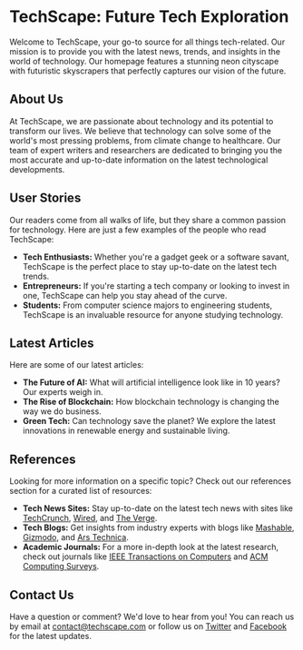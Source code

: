 <!--
Write me content for website with wallpaper which alt text is:

"A neon cityscape with futuristic skyscrapers for a tech blog homepage"

The name/title of the page should not be 1:1 copy of the alt text but rather a real content of the website which is using this wallpaper.

- Use markdown format 
- Start with the heading
- The content should look like a real website 
- Include real sections like references, contact, user stories, etc. use things relevant to the page purpose.
- Feel free to use structure like headings, bullets, numbering, blockquotes, paragraphs, horizontal lines, etc.
- You can use formatting like bold or _italic_
- You can include UTF-8 emojis
- Links should be only #hash anchors (and you can refer to the document itself)
- Do not include images
-->

<!--font:Montserrat-->

# TechScape: Future Tech Exploration

Welcome to TechScape, your go-to source for all things tech-related. Our mission is to provide you with the latest news, trends, and insights in the world of technology. Our homepage features a stunning neon cityscape with futuristic skyscrapers that perfectly captures our vision of the future.

## About Us

At TechScape, we are passionate about technology and its potential to transform our lives. We believe that technology can solve some of the world's most pressing problems, from climate change to healthcare. Our team of expert writers and researchers are dedicated to bringing you the most accurate and up-to-date information on the latest technological developments.

## User Stories

Our readers come from all walks of life, but they share a common passion for technology. Here are just a few examples of the people who read TechScape:

- **Tech Enthusiasts:** Whether you're a gadget geek or a software savant, TechScape is the perfect place to stay up-to-date on the latest tech trends.
- **Entrepreneurs:** If you're starting a tech company or looking to invest in one, TechScape can help you stay ahead of the curve.
- **Students:** From computer science majors to engineering students, TechScape is an invaluable resource for anyone studying technology.

## Latest Articles

Here are some of our latest articles:

- **The Future of AI:** What will artificial intelligence look like in 10 years? Our experts weigh in.
- **The Rise of Blockchain:** How blockchain technology is changing the way we do business.
- **Green Tech:** Can technology save the planet? We explore the latest innovations in renewable energy and sustainable living.

## References

Looking for more information on a specific topic? Check out our references section for a curated list of resources:

- **Tech News Sites:** Stay up-to-date on the latest tech news with sites like [TechCrunch](#), [Wired](#), and [The Verge](#).
- **Tech Blogs:** Get insights from industry experts with blogs like [Mashable](#), [Gizmodo](#), and [Ars Technica](#).
- **Academic Journals:** For a more in-depth look at the latest research, check out journals like [IEEE Transactions on Computers](#) and [ACM Computing Surveys](#).

## Contact Us

Have a question or comment? We'd love to hear from you! You can reach us by email at [contact@techscape.com](mailto:contact@techscape.com) or follow us on [Twitter](#) and [Facebook](#) for the latest updates.

